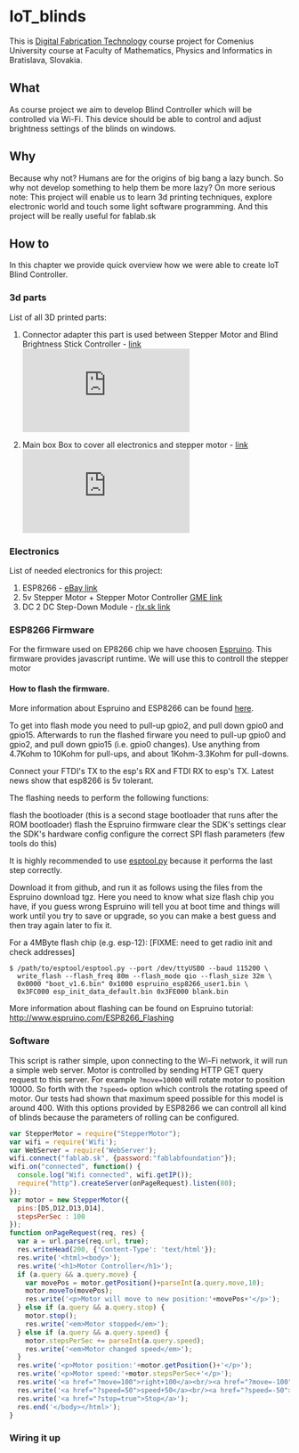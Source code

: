 # IoT_blinds
This is [Digital Fabrication Technology](http://dai.fmph.uniba.sk/courses/dtv/index.php/DTV) course project for Comenius University course at Faculty of Mathematics, Physics and Informatics in Bratislava, Slovakia.
## What
As course project we aim to develop Blind Controller which will be controlled via Wi-Fi. This device should be able to control and adjust brightness settings of the blinds on windows.
## Why
Because why not? Humans are for the origins of big bang a lazy bunch. So why not develop something to help them be more lazy?
On more serious note: This project will enable us to learn 3d printing techniques, explore electronic world and touch some light software programming. And this project will be really useful for fablab.sk
## How to
In this chapter we provide quick overview how we were able to create IoT Blind Controller.
### 3d parts
List of all 3D printed parts:
1. Connector adapter
  this part is used between Stepper Motor and Blind Brightness Stick Controller - [link](https://github.com/andynet/IoT_blinds/blob/master/servo_2_zaluzie1.1.stl)  
  ![Connector Adapter](https://github.com/andynet/IoT_blinds/blob/master/servo_2_zaluzie1.1.stl "Connector Adapter")  


2. Main box
Box to cover all electronics and stepper motor - [link](https://github.com/andynet/IoT_blinds/blob/master/servo_2_zaluzie1.1.stl)  
  ![Connector Adapter](https://github.com/andynet/IoT_blinds/blob/master/servo_2_zaluzie1.1.stl "Connector Adapter")

### Electronics
List of needed electronics for this project:
1. ESP8266 - [eBay link](http://www.ebay.com/itm/1-2-5-10PCS-ESP8266-ESP-12E-Wireless-Remote-Serial-WIFI-Transceiver-Board-Module-/191981905297?var=&hash=item2cb3036591:m:m32tG5UYU4U1RfD8dfjf8Uw)
2. 5v Stepper Motor + Stepper Motor Controller [GME link](https://www.gme.sk/krokovy-motor-driver)
4. DC 2 DC Step-Down Module - [rlx.sk link](http://rlx.sk/en/power-supply-control-boards/2119-lm2596-dc-dc-buck-converter-step-down-power-module-output-125v-35v.html?search_query=step+down&results=1239)

### ESP8266 Firmware
For the firmware used on EP8266 chip we have choosen [Espruino](http://www.espruino.com/). This firmware provides javascript runtime. We will use this to controll the stepper motor

#### How to flash the firmware.
More information about Espruino and ESP8266 can be found [here](http://www.espruino.com/EspruinoESP8266).

To get into flash mode you need to pull-up gpio2, and pull down gpio0 and gpio15. Afterwards to run the flashed firware you need to pull-up gpio0 and gpio2, and pull down gpio15 (i.e. gpio0 changes). Use anything from 4.7Kohm to 10Kohm for pull-ups, and about 1Kohm-3.3Kohm for pull-downs.

Connect your FTDI's TX to the esp's RX and FTDI RX to esp's TX. Latest news show that esp8266 is 5v tolerant. 

The flashing needs to perform the following functions:

flash the bootloader (this is a second stage bootloader that runs after the ROM bootloader)
flash the Espruino firmware
clear the SDK's settings
clear the SDK's hardware config
configure the correct SPI flash parameters (few tools do this)

It is highly recommended to use [esptool.py](https://github.com/espressif/esptool) because it performs the last step correctly. 

Download it from github, and run it as follows using the files from the Espruino download tgz. Here you need to know what size flash chip you have, if you guess wrong Espruino will tell you at boot time and things will work until you try to save or upgrade, so you can make a best guess and then tray again later to fix it.

For a 4MByte flash chip (e.g. esp-12): [FIXME: need to get radio init and check addresses]
```
$ /path/to/esptool/esptool.py --port /dev/ttyUSB0 --baud 115200 \
  write_flash --flash_freq 80m --flash_mode qio --flash_size 32m \
  0x0000 "boot_v1.6.bin" 0x1000 espruino_esp8266_user1.bin \
  0x3FC000 esp_init_data_default.bin 0x3FE000 blank.bin
```
More information about flashing can be found on Espruino tutorial: http://www.espruino.com/ESP8266_Flashing

### Software
This script is rather simple, upon connecting to the Wi-Fi network, it will run a simple web server. Motor is controlled by sending HTTP GET query request to this server. For example `?move=10000` will rotate motor to position 10000. So forth with the `?speed=` option which controls the rotating speed of motor. Our tests had shown that maximum speed possible for this model is around 400.
With this options provided by ESP8266 we can controll all kind of blinds because the parameters of rolling can be configured.
```javascript
var StepperMotor = require("StepperMotor");
var wifi = require('Wifi');
var WebServer = require('WebServer');
wifi.connect("fablab.sk", {password:"fablabfoundation"});
wifi.on("connected", function() {
  console.log("Wifi connected", wifi.getIP());
  require("http").createServer(onPageRequest).listen(80);
});
var motor = new StepperMotor({
  pins:[D5,D12,D13,D14],
  stepsPerSec : 100
});
function onPageRequest(req, res) {
  var a = url.parse(req.url, true);
  res.writeHead(200, {'Content-Type': 'text/html'});
  res.write('<html><body>');
  res.write('<h1>Motor Controller</h1>');
  if (a.query && a.query.move) {
    var movePos = motor.getPosition()+parseInt(a.query.move,10);
    motor.moveTo(movePos);
    res.write('<p>Motor will move to new position:'+movePos+'</p>');
  } else if (a.query && a.query.stop) {
    motor.stop();
    res.write('<em>Motor stopped</em>');
  } else if (a.query && a.query.speed) {
    motor.stepsPerSec += parseInt(a.query.speed);
    res.write('<em>Motor changed speed</em>');
  }
  res.write('<p>Motor position:'+motor.getPosition()+'</p>');
  res.write('<p>Motor speed:'+motor.stepsPerSec+'</p>');
  res.write('<a href="?move=100">right+100</a><br/><a href="?move=-100">left+100</a><br/>');
  res.write('<a href="?speed=50">speed+50</a><br/><a href="?speed=-50">speed-50</a><br/>');
  res.write('<a href="?stop=true">Stop</a>');
  res.end('</body></html>');
}
```
### Wiring it up

